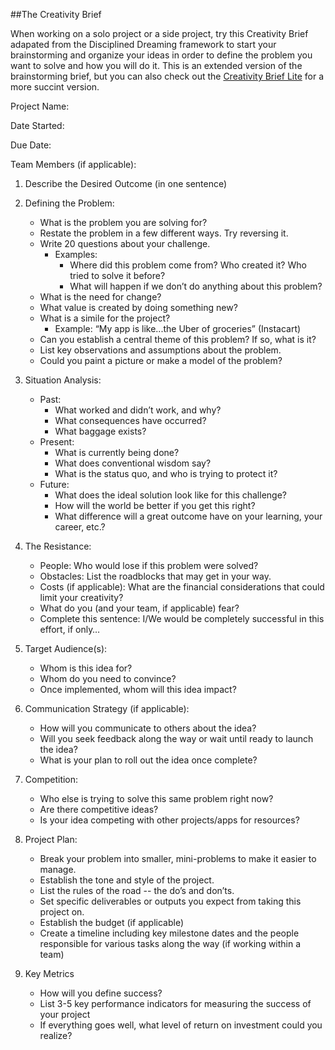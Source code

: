 ##The Creativity Brief

When working on a solo project or a side project, try this Creativity Brief adapated from the Disciplined Dreaming framework to start your brainstorming and organize your ideas in order to define the problem you want to solve and how you will do it. This is an extended version of the brainstorming brief, but you can also check out the [Creativity Brief Lite]() for a more succint version. 

Project Name:

Date Started:

Due Date:

Team Members (if applicable):

1. Describe the Desired Outcome (in one sentence)

2. Defining the Problem:
	* What is the problem you are solving for?
	* Restate the problem in a few different ways. Try reversing it.
	* Write 20 questions about your challenge. 
		* Examples: 
			* Where did this problem come from? Who created it? Who tried to solve it before? 
			* What will happen if we don’t do anything about this problem? 
	* What is the need for change?
	* What value is created by doing something new?
	* What is a simile for the project? 
		* Example: “My app is like...the Uber of groceries” (Instacart)
	* Can you establish a central theme of this problem? If so, what is it?
	* List key observations and assumptions about the problem.
	* Could you paint a picture or make a model of the problem? 

3. Situation Analysis:
	* Past:
		* What worked and didn’t work, and why?
		* What consequences have occurred?
		* What baggage exists?
	* Present:
		* What is currently being done?
		* What does conventional wisdom say?
		* What is the status quo, and who is trying to protect it?
	* Future:
		* What does the ideal solution look like for this challenge?
		* How will the world be better if you get this right?
		* What difference will a great outcome have on your learning, your career, etc.?

4. The Resistance:
	* People: Who would lose if this problem were solved?
	* Obstacles: List the roadblocks that may get in your way.
	* Costs (if applicable): What are the financial considerations that could limit your creativity?
	* What do you (and your team, if applicable) fear?
	* Complete this sentence: I/We would be completely successful in this effort, if only…

5. Target Audience(s):
	* Whom is this idea for?
	* Whom do you need to convince?
	* Once implemented, whom will this idea impact?

6. Communication Strategy (if applicable):
	* How will you communicate to others about the idea?
	* Will you seek feedback along the way or wait until ready to launch the idea?
	* What is your plan to roll out the idea once complete?

7. Competition:
	* Who else is trying to solve this same problem right now?
	* Are there competitive ideas?
	* Is your idea competing with other projects/apps for resources?

8. Project Plan:
	* Break your problem into smaller, mini-problems to make it easier to manage.
	* Establish the tone and style of the project.
	* List the rules of the road -- the do’s and don’ts.
	* Set specific deliverables or outputs you expect from taking this project on.
	* Establish the budget (if applicable)
	* Create a timeline including key milestone dates and the people responsible for various tasks along the way (if working within a team)

9. Key Metrics
	* How will you define success?
	* List 3-5 key performance indicators for measuring the success of your project
	* If everything goes well, what level of return on investment could you realize?

